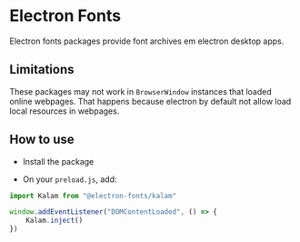 # Electron Fonts

Electron fonts packages provide font archives em electron desktop apps.

## Limitations

These packages may not work in `BrowserWindow` instances that loaded online webpages. That happens because electron by default not allow load local resources in webpages.

## How to use

* Install the package

* On your `preload.js`, add:

```ts
import Kalam from "@electron-fonts/kalam"

window.addEventListener("DOMContentLoaded", () => {
    Kalam.inject()
})
```